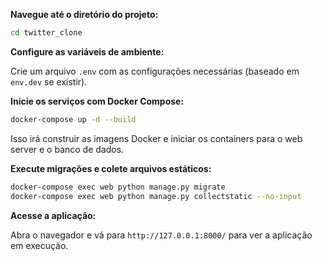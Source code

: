 **Navegue até o diretório do projeto:**

   ```bash
   cd twitter_clone
   ```

**Configure as variáveis de ambiente:**

   Crie um arquivo `.env` com as configurações necessárias (baseado em `env.dev` se existir).

**Inicie os serviços com Docker Compose:**

   ```bash
   docker-compose up -d --build
   ```

   Isso irá construir as imagens Docker e iniciar os containers para o web server e o banco de dados.

**Execute migrações e colete arquivos estáticos:**

   ```bash
   docker-compose exec web python manage.py migrate
   docker-compose exec web python manage.py collectstatic --no-input
   ```
 **Acesse a aplicação:**

   Abra o navegador e vá para `http://127.0.0.1:8000/` para ver a aplicação em execução.

